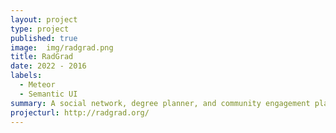 ```yaml
---
layout: project
type: project
published: true
image:  img/radgrad.png
title: RadGrad
date: 2022 - 2016
labels:
  - Meteor
  - Semantic UI
summary: A social network, degree planner, and community engagement platform for computer science students.
projecturl: http://radgrad.org/
---
```

